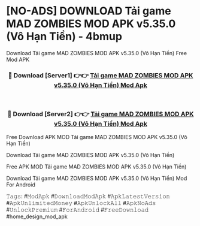 # [NO-ADS] DOWNLOAD Tải game MAD ZOMBIES MOD APK v5.35.0 (Vô Hạn Tiền) - 4bmup
Download Tải game MAD ZOMBIES MOD APK v5.35.0 (Vô Hạn Tiền) Free Mod APK

<div align="center">
<h3>🔴 Download [Server1] 👉👉 <a href="https://apk-comot.site?title=Tải_game_MAD_ZOMBIES_MOD_APK_v5.35.0_(Vô_Hạn_Tiền)">Tải game MAD ZOMBIES MOD APK v5.35.0 (Vô Hạn Tiền) Mod Apk</a></h3><br>

<h3>🔴 Download [Server2] 👉👉 <a href="https://apk-comot.site?title=Tải_game_MAD_ZOMBIES_MOD_APK_v5.35.0_(Vô_Hạn_Tiền)">Tải game MAD ZOMBIES MOD APK v5.35.0 (Vô Hạn Tiền) Mod Apk</a></h3>
</div>


Free Download APK MOD Tải game MAD ZOMBIES MOD APK v5.35.0 (Vô Hạn Tiền)

Download Tải game MAD ZOMBIES MOD APK v5.35.0 (Vô Hạn Tiền) 

Free APK MOD Tải game MAD ZOMBIES MOD APK v5.35.0 (Vô Hạn Tiền) 

Download Tải game MAD ZOMBIES MOD APK v5.35.0 (Vô Hạn Tiền) Mod For Android

𝚃𝚊𝚐𝚜: #𝙼𝚘𝚍𝙰𝚙𝚔 #𝙳𝚘𝚠𝚗𝚕𝚘𝚊𝚍𝙼𝚘𝚍𝙰𝚙𝚔 #𝙰𝚙𝚔𝙻𝚊𝚝𝚎𝚜𝚝𝚅𝚎𝚛𝚜𝚒𝚘𝚗 #𝙰𝚙𝚔𝚄𝚗𝚕𝚒𝚖𝚒𝚝𝚎𝚍𝙼𝚘𝚗𝚎𝚢 #𝙰𝚙𝚔𝚄𝚗𝚕𝚘𝚌𝚔𝙰𝚕𝚕 #𝙰𝚙𝚔𝙽𝚘𝙰𝚍𝚜 #𝚄𝚗𝚕𝚘𝚌𝚔𝙿𝚛𝚎𝚖𝚒𝚞𝚖 #𝙵𝚘𝚛𝙰𝚗𝚍𝚛𝚘𝚒𝚍 #𝙵𝚛𝚎𝚎𝙳𝚘𝚠𝚗𝚕𝚘𝚊𝚍 #home_design_mod_apk
